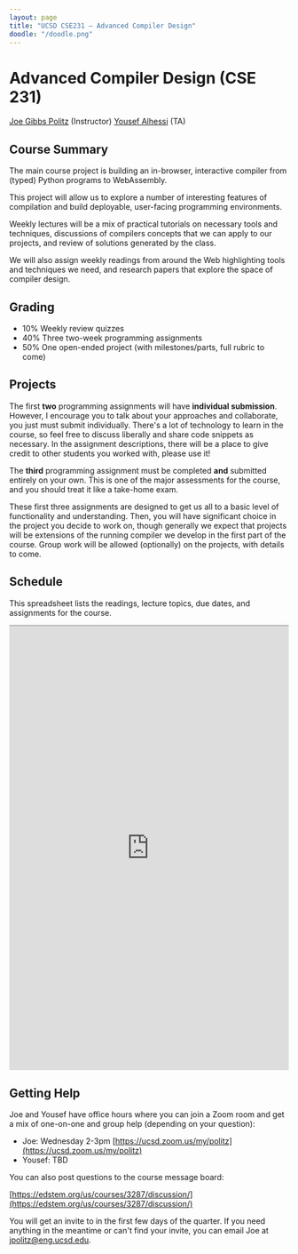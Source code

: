 ```yaml
---
layout: page
title: "UCSD CSE231 – Advanced Compiler Design"
doodle: "/doodle.png"
---
```


# Advanced Compiler Design (CSE 231)


<a href="https://jpolitz.github.io">Joe Gibbs Politz</a> (Instructor)
<a href="https://yalhessi.github.io/">Yousef Alhessi</a> (TA)

## Course Summary

The main course project is building an in-browser, interactive compiler from
(typed) Python programs to WebAssembly.

This project will allow us to explore a number of interesting features of
compilation and build deployable, user-facing programming environments.

Weekly lectures will be a mix of practical tutorials on necessary tools and
techniques, discussions of compilers concepts that we can apply to our
projects, and review of solutions generated by the class.

We will also assign weekly readings from around the Web highlighting tools
and techniques we need, and research papers that explore the space of
compiler design.

## Grading

- 10% Weekly review quizzes
- 40% Three two-week programming assignments
- 50% One open-ended project (with milestones/parts, full rubric to come)

## Projects

The first **two** programming assignments will have **individual
submission**. However, I encourage you to talk about your approaches and
collaborate, you just must submit individually. There's a lot of technology
to learn in the course, so feel free to discuss liberally and share code
snippets as necessary. In the assignment descriptions, there will be a place
to give credit to other students you worked with, please use it!

The **third** programming assignment must be completed **and** submitted
entirely on your own. This is one of the major assessments for the course,
and you should treat it like a take-home exam.

These first three assignments are designed to get us all to a basic level of
functionality and understanding. Then, you will have significant choice in
the project you decide to work on, though generally we expect that projects
will be extensions of the running compiler we develop in the first part of
the course. Group work will be allowed (optionally) on the projects, with
details to come.

## Schedule

This spreadsheet lists the readings, lecture topics, due dates, and
assignments for the course.

<iframe src="https://docs.google.com/spreadsheets/d/e/2PACX-1vSczAtF-Hr-0ddOuXc92TOsT5wS9Ey2Um_gA-lB0_rPHpPHkpUrYCkuP4icRd-ZfSTpMH6tYnIX2BEw/pubhtml?gid=0&amp;single=true&amp;widget=true&amp;headers=false" style="border: none; border-top: 1px solid grey; border-spacing: 2px" width="100%" height="800px"></iframe>

## Getting Help

Joe and Yousef have office hours where you can join a Zoom room and get a mix
of one-on-one and group help (depending on your question):

- Joe: Wednesday 2-3pm [https://ucsd.zoom.us/my/politz](https://ucsd.zoom.us/my/politz)
- Yousef: TBD

You can also post questions to the course message board:

[https://edstem.org/us/courses/3287/discussion/](https://edstem.org/us/courses/3287/discussion/)

You will get an invite to in the first few days of the quarter. If you need
anything in the meantime or can't find your invite, you can email Joe at
jpolitz@eng.ucsd.edu.
